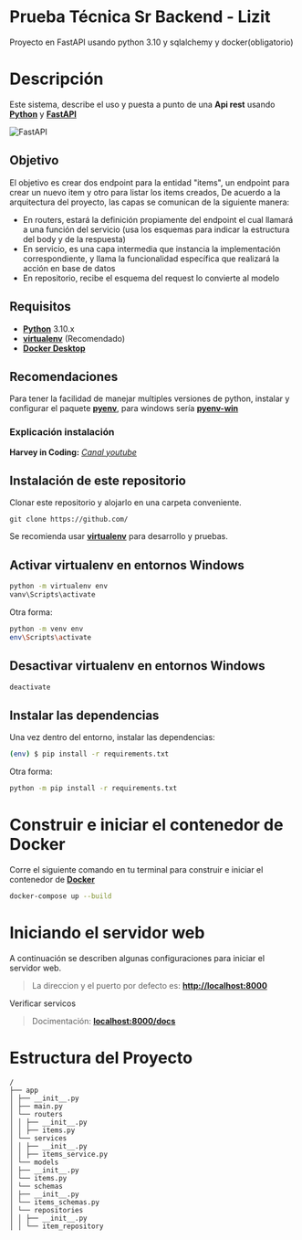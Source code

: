 
# Prueba Técnica Sr Backend - Lizit

Proyecto en FastAPI usando python 3.10 y sqlalchemy y docker(obligatorio)


# Descripción
Este sistema, describe el uso y puesta a punto de una **Api rest** usando [**Python**](https://www.python.org/downloads/) y [**FastAPI**](https://fastapi.tiangolo.com/)

![FastAPI](https://fastapi.tiangolo.com/img/logo-margin/logo-teal.png)


## Objetivo
El objetivo es crear dos endpoint para la entidad "items", un endpoint para crear un nuevo item
y otro para listar los items creados,
De acuerdo a la arquitectura del proyecto, las capas se comunican de la siguiente manera:
- En routers, estará la definición propiamente del endpoint el cual llamará a una función del
servicio (usa los esquemas para indicar la estructura del body y de la respuesta)
- En servicio, es una capa intermedia que instancia la implementación correspondiente, y llama
la funcionalidad específica que realizará
la acción en base de datos
- En repositorio, recibe el esquema del request lo convierte al modelo


## Requisitos

- [**Python**](https://www.python.org/downloads/) 3.10.x
- [**virtualenv**](https://virtualenv.pypa.io/en/stable/) (Recomendado)
- [**Docker Desktop**](https://hub.docker.com/)

## Recomendaciones
Para tener la facilidad de manejar multiples versiones de python, instalar y configurar el paquete [**pyenv**](https://github.com/pyenv/pyenv), para windows sería [**pyenv-win**](https://github.com/pyenv-win/pyenv-win)

### Explicación  instalación
**Harvey in Coding:** [_Canal youtube_](https://www.youtube.com/watch?v=aF0Ml39oRrE&t=740s)


## Instalación de este repositorio
Clonar este repositorio y alojarlo en una carpeta conveniente.

    git clone https://github.com/

Se recomienda usar [**virtualenv**](https://virtualenv.pypa.io/en/stable/) para desarrollo y pruebas.


## Activar virtualenv en entornos Windows

```sh
python -m virtualenv env
vanv\Scripts\activate

```

Otra forma:

```sh
python -m venv env
env\Scripts\activate

```
## Desactivar virtualenv en entornos Windows

```sh
deactivate
```


## Instalar las dependencias
Una vez dentro del entorno, instalar las dependencias:

```sh
(env) $ pip install -r requirements.txt
```
Otra forma:

```sh
python -m pip install -r requirements.txt
```

# Construir e iniciar el contenedor de Docker
Corre el siguiente comando en tu terminal para construir e iniciar el contenedor de [**Docker**](https://hub.docker.com/)

```sh
docker-compose up --build
```

# Iniciando el servidor web
A continuación se describen algunas configuraciones para iniciar el servidor web.

>La direccion y el puerto por defecto es: [**http://localhost:8000**](http://localhost:8000)

Verificar servicos

>Docimentación: [**localhost:8000/docs**](localhost:8000/docs)



# Estructura del Proyecto
```text
/
├── app
│ ├── __init__.py
│ ├── main.py
│ └── routers
│ │ ├── __init__.py
│ │ ├── items.py
│ └── services
│ │ ├── __init__.py
│ │ ├── items_service.py
│ └── models
│ ├── __init__.py
│ └── items.py
│ └── schemas
│ ├── __init__.py
│ └── items_schemas.py
│ └── repositories
│ │ ├── __init__.py
│ │ └── item_repository
```
